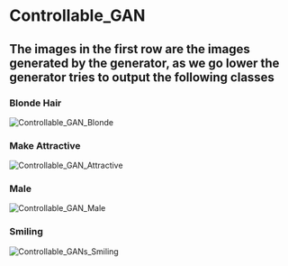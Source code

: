 # Controllable_GAN

## The images in the first row are the images generated by the generator, as we go lower the generator tries to output the following classes

### Blonde Hair
![Controllable_GAN_Blonde](https://user-images.githubusercontent.com/69897849/120936027-593ec200-c723-11eb-8711-16d276c92cc7.PNG)

### Make Attractive
![Controllable_GAN_Attractive](https://user-images.githubusercontent.com/69897849/120936033-5d6adf80-c723-11eb-8b53-91c633034e3d.PNG)

### Male
![Controllable_GAN_Male](https://user-images.githubusercontent.com/69897849/120936040-652a8400-c723-11eb-94bc-814e772297b7.PNG)

### Smiling
![Controllable_GANs_Smiling](https://user-images.githubusercontent.com/69897849/120936043-66f44780-c723-11eb-87b0-878663323563.PNG)

